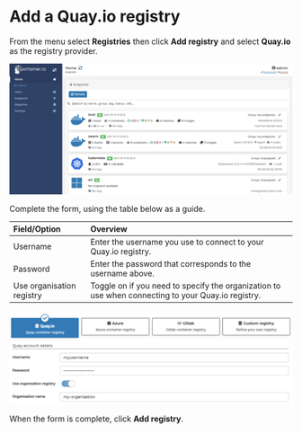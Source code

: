 # Add a Quay.io registry

From the menu select **Registries** then click **Add registry** and select **Quay.io** as the registry provider.

![](../../../.gitbook/assets/registries-add-quay-1.gif)

Complete the form, using the table below as a guide.

| Field/Option | Overview |
| :--- | :--- |
| Username | Enter the username you use to connect to your Quay.io registry. |
| Password | Enter the password that corresponds to the username above. |
| Use organisation registry | Toggle on if you need to specify the organization to use when connecting to your Quay.io registry. |

![](../../../.gitbook/assets/registries-add-quay-2.png)

When the form is complete, click **Add registry**.

